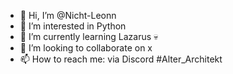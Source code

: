 - 👋 Hi, I’m @Nicht-Leonn
- 👀 I’m interested in Python 
- 🌱 I’m currently learning Lazarus 💀
- 💞️ I’m looking to collaborate on x
- 📫 How to reach me: via Discord #Alter_Architekt

<!---
Nicht-Leonn/Nicht-Leonn is a ✨ special ✨ repository because its `README.md` (this file) appears on your GitHub profile.
You can click the Preview link to take a look at your changes.
--->
